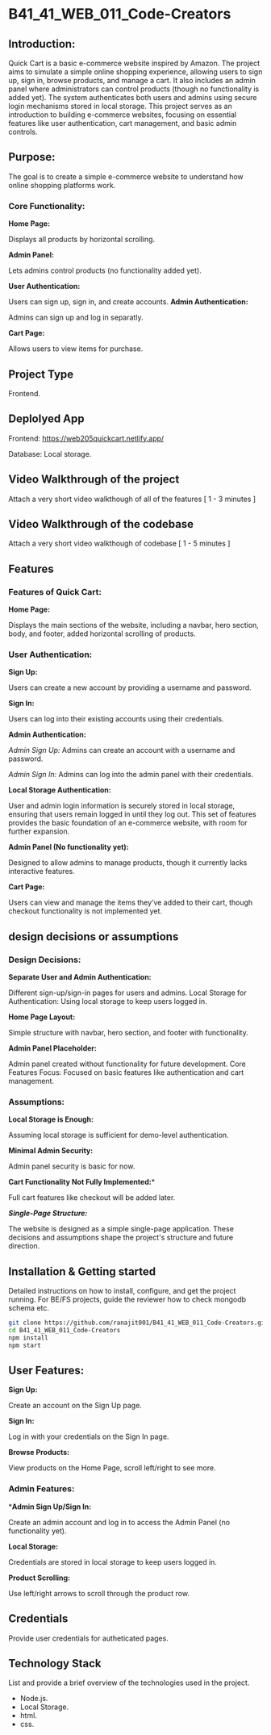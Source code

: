 # B41_41_WEB_011_Code-Creators


## Introduction:

Quick Cart is a basic e-commerce website inspired by Amazon. The project aims to simulate a simple online shopping experience, allowing users to sign up, sign in, browse products, and manage a cart. It also includes an admin panel where administrators can control products (though no functionality is added yet). The system authenticates both users and admins using secure login mechanisms stored in local storage. This project serves as an introduction to building e-commerce websites, focusing on essential features like user authentication, cart management, and basic admin controls.

## Purpose:
The goal is to create a simple e-commerce website to understand how online shopping platforms work.

### Core Functionality:
**Home Page:**

 Displays all products by horizontal scrolling.

**Admin Panel:**

 Lets admins control products (no functionality added yet).

 **User Authentication:** 

Users can sign up, sign in, and create accounts.
**Admin Authentication:** 

Admins can sign up and log in separatly.

**Cart Page:** 

Allows users to view items for purchase.



## Project Type
Frontend.

## Deplolyed App
Frontend: https://web205quickcart.netlify.app/

Database: Local storage.


## Video Walkthrough of the project
Attach a very short video walkthough of all of the features [ 1 - 3 minutes ]

## Video Walkthrough of the codebase
Attach a very short video walkthough of codebase [ 1 - 5 minutes ]

## Features
### Features of Quick Cart:

**Home Page:**

Displays the main sections of the website, including a navbar, hero section, body, and footer, added horizontal scrolling of products.

### User Authentication:

**Sign Up:**

 Users can create a new account by providing a username and password.

**Sign In:** 

Users can log into their existing accounts using their credentials.

**Admin Authentication:**

*Admin Sign Up:* Admins can create an account with a username and password.

*Admin Sign In:* Admins can log into the admin panel with their credentials.

**Local Storage Authentication:**

User and admin login information is securely stored in local storage, ensuring that users remain logged in until they log out.
This set of features provides the basic foundation of an e-commerce website, with room for further expansion.

**Admin Panel (No functionality yet):**

Designed to allow admins to manage products, though it currently lacks interactive features.

**Cart Page:**

Users can view and manage the items they’ve added to their cart, though checkout functionality is not implemented yet.



## design decisions or assumptions

### Design Decisions:

**Separate User and Admin Authentication:**

 Different sign-up/sign-in pages for users and admins.
Local Storage for Authentication: Using local storage to keep users logged in.

**Home Page Layout:**

 Simple structure with navbar, hero section, and footer with functionality.

**Admin Panel Placeholder:**

 Admin panel created without functionality for future development.
Core Features Focus: Focused on basic features like authentication and cart management.

### Assumptions:

**Local Storage is Enough:**

 Assuming local storage is sufficient for demo-level authentication.

**Minimal Admin Security:**

 Admin panel security is basic for now.

**Cart Functionality Not Fully Implemented:***

 Full cart features like checkout will be added later.

***Single-Page Structure:***

 The website is designed as a simple single-page application.
These decisions and assumptions shape the project's structure and future direction.

## Installation & Getting started
Detailed instructions on how to install, configure, and get the project running. For BE/FS projects, guide the reviewer how to check mongodb schema etc.

```bash
git clone https://github.com/ranajit001/B41_41_WEB_011_Code-Creators.git
cd B41_41_WEB_011_Code-Creators
npm install
npm start
```


## User Features:

**Sign Up:** 

Create an account on the Sign Up page.

**Sign In:**

 Log in with your credentials on the Sign In page.

**Browse Products:** 

View products on the Home Page, scroll left/right to see more.

### Admin Features:

***Admin Sign Up/Sign In:**

 Create an admin account and log in to access the Admin Panel (no functionality yet).

**Local Storage:**

 Credentials are stored in local storage to keep users logged in.

**Product Scrolling:**

 Use left/right arrows to scroll through the product row.





## Credentials
Provide user credentials for autheticated pages.


## Technology Stack
List and provide a brief overview of the technologies used in the project.

- Node.js.
- Local Storage.
- html.
- css.
